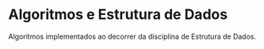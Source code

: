 # Algoritmos e Estrutura de Dados

Algoritmos implementados ao decorrer da disciplina de Estrutura de Dados.
